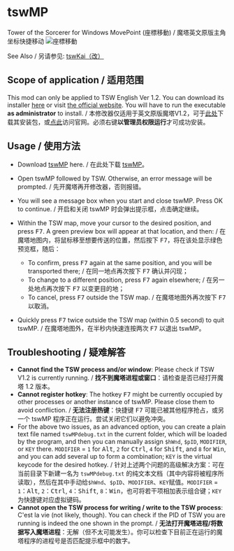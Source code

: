 # tswMP
Tower of the Sorcerer for Windows MovePoint (座標移動) / 魔塔英文原版主角坐标快捷移动
![座標移動](https://pixiv.cat/21958211.jpg)

See Also / 另请参见: [tswKai（改）](https://github.com/Z-H-Sun/tswKai)

## Scope of application / 适用范围
This mod can only be applied to TSW English Ver 1.2. You can download its installer <ins>[here](https://ftp.vector.co.jp/14/65/3171/tsw12.exe)</ins> or visit [the official website](http://hp.vector.co.jp/authors/VA013374/game/egame0.html). You will have to run the executable **as administrator** to install. / 本修改器仅适用于英文原版魔塔V1.2，可于<ins>[此处](https://ftp.vector.co.jp/14/65/3171/tsw12.exe)</ins>下载其安装包，或[点此](http://hp.vector.co.jp/authors/VA013374/game/egame0.html)访问官网。必须右键**以管理员权限运行**才可成功安装。

## Usage / 使用方法
* Download <ins>[tswMP](https://github.com/Z-H-Sun/tswMP/releases/download/v2.02/tswMP.exe)</ins> here. / 在此处下载 <ins>[tswMP](https://github.com/Z-H-Sun/tswMP/releases/download/v2.02/tswMP.exe)</ins>。
* Open tswMP followed by TSW. Otherwise, an error message will be prompted. / 先开魔塔再开修改器，否则报错。
* You will see a message box when you start and close tswMP. Press OK to continue. / 开启和关闭 tswMP 时会弹出提示框，点击确定继续。
* Within the TSW map, move your cursor to the desired position, and press <kbd>F7</kbd>. A green preview box will appear at that location, and then: / 在魔塔地图内，将鼠标移至想要传送的位置，然后按下 <kbd>F7</kbd>，将在该处显示绿色预览框，随后：

  * To confirm, press <kbd>F7</kbd> again at the same position, and you will be transported there; / 在同一地点再次按下 <kbd>F7</kbd> 确认并闪现；
  * To change to a different position, press <kbd>F7</kbd> again elsewhere; / 在另一处地点再次按下 <kbd>F7</kbd> 以变更目的地；
  * To cancel, press <kbd>F7</kbd> outside the TSW map. / 在魔塔地图外再次按下 <kbd>F7</kbd> 以取消。
* Quickly press <kbd>F7</kbd> twice outside the TSW map (within 0.5 second) to quit tswMP. / 在魔塔地图外，在半秒内快速连按两次 <kbd>F7</kbd> 以退出 tswMP。

## Troubleshooting / 疑难解答
* **Cannot find the TSW process and/or window**: Please check if TSW V1.2 is currently running. / **找不到魔塔进程或窗口**：请检查是否已经打开魔塔 1.2 版本。
* **Cannot register hotkey**: The hotkey <kbd>F7</kbd> might be currently occupied by other processes or another instance of tswMP. Please close them to avoid confliction. / **无法注册热键**：快捷键 <kbd>F7</kbd> 可能已被其他程序抢占，或另一个 tswMP 程序正在运行。尝试关闭它们以避免冲突。
* For the above two issues, as an advanced option, you can create a plain text file named `tswMPdebug.txt` in the current folder, which will be loaded by the program, and then you can manually assign `$hWnd`, `$pID`, `MODIFIER`, or `KEY` there. `MODIFIER` = `1` for <kbd>Alt</kbd>, `2` for <kbd>Ctrl</kbd>, `4` for <kbd>Shift</kbd>, and `8` for <kbd>Win</kbd>, and you can add several up to form a combination; `KEY` is the virtual keycode for the desired hotkey. / 针对上述两个问题的高级解决方案：可在当前目录下新建一名为 `tswMPdebug.txt` 的纯文本文档（其中内容将被程序所读取），然后在其中手动给`$hWnd`、`$pID`、`MODIFIER`、`KEY`赋值。`MODIFIER` = `1`：<kbd>Alt</kbd>, `2`：<kbd>Ctrl</kbd>, `4`：<kbd>Shift</kbd>, `8`：<kbd>Win</kbd>，也可将若干项相加表示组合键；`KEY`为快捷键对应虚拟键码。
* **Cannot open the TSW process for writing / write to the TSW process**: C'est la vie (not likely, though). You can check if the PID of TSW you are running is indeed the one shown in the prompt. / **无法打开魔塔进程/将数据写入魔塔进程**：无解（但不太可能发生）。你可以检查下目前正在运行的魔塔程序的进程号是否匹配提示框中的数字。
